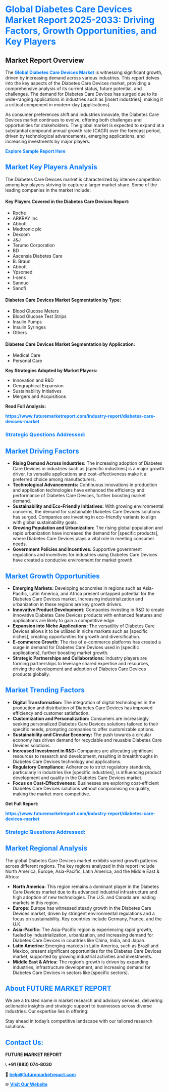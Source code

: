 <h1 style="color: #007BFF;">Global Diabetes Care Devices Market Report 2025-2033: Driving Factors, Growth Opportunities, and Key Players</h1>

<section id="overview">
<h2>Market Report Overview</h2>
<p>The <a href="https://www.futuremarketreport.com/industry-report/diabetes-care-devices-market" style="color: #007BFF; text-decoration: none;"><strong>Global Diabetes Care Devices Market</strong></a> is witnessing significant growth, driven by increasing demand across various industries. This report delves into the key aspects of the Diabetes Care Devices market, providing a comprehensive analysis of its current status, future potential, and challenges. The demand for Diabetes Care Devices has surged due to its wide-ranging applications in industries such as [insert industries], making it a critical component in modern-day [applications].</p>
<p>As consumer preferences shift and industries innovate, the Diabetes Care Devices market continues to evolve, offering both challenges and opportunities for stakeholders. The global market is expected to expand at a substantial compound annual growth rate (CAGR) over the forecast period, driven by technological advancements, emerging applications, and increasing investments by major players.</p>
</section>

<section id="overview">
<p><a href="https://www.futuremarketreport.com/request-sample/reportId=80402" style="color: #007BFF; text-decoration: none;"><strong>Explore Sample Report Here</strong></a></p>
</section>

<section id="key-players">
<h2 style="color: #007BFF;">Market Key Players Analysis</h2>
<p>The Diabetes Care Devices market is characterized by intense competition among key players striving to capture a larger market share. Some of the leading companies in the market include:</p>
<h4>Key Players Covered in the Diabetes Care Devices Report:</h4>
<ul><li>Roche</li><li>ARKRAY Inc</li><li>Abbott</li><li>Medtronic plc</li><li>Dexcom</li><li>J&amp;J</li><li>Terumo Corporation</li><li>BD</li><li>Ascensia Diabetes Care</li><li>B. Braun</li><li>Abbott</li><li>Ypsomed</li><li>I-sens</li><li>Sannuo</li><li>Sanofi</li></ul>
<h4>Diabetes Care Devices Market Segmentation by Type:</h4>
<ul><li>Blood Glucose Meters</li><li>Blood Glucose Test Strips</li><li>Insulin Pumps</li><li>Insulin Syringes</li><li>Others</li></ul>

<h4>Diabetes Care Devices Market Segmentation by Application:</h4>
<ul><li>Medical Care</li><li>Personal Care</li></ul>
<p><strong>Key Strategies Adopted by Market Players:</strong></p>
<ul>
<li>Innovation and R&D</li>
<li>Geographical Expansion</li>
<li>Sustainability Initiatives</li>
<li>Mergers and Acquisitions</li>
</ul>
</section>

<section>
<p><strong>Read Full Analysis: </strong></p><a href="https://www.futuremarketreport.com/industry-report/diabetes-care-devices-market" style="color: #007BFF; text-decoration: none;"><strong>https://www.futuremarketreport.com/industry-report/diabetes-care-devices-market</strong></a>
<h3 style="color: #007BFF;">Strategic Questions Addressed:</h3>
</section>

<section id="driving-factors">
<h2 style="color: #007BFF;">Market Driving Factors</h2>
<ul>
<li><strong>Rising Demand Across Industries:</strong> The increasing adoption of Diabetes Care Devices in industries such as [specific industries] is a major growth driver. Its versatile applications and cost-effectiveness make it a preferred choice among manufacturers.</li>
<li><strong>Technological Advancements:</strong> Continuous innovations in production and application technologies have enhanced the efficiency and performance of Diabetes Care Devices, further boosting market demand.</li>
<li><strong>Sustainability and Eco-Friendly Initiatives:</strong> With growing environmental concerns, the demand for sustainable Diabetes Care Devices solutions has surged. Companies are investing in eco-friendly variants to align with global sustainability goals.</li>
<li><strong>Growing Population and Urbanization:</strong> The rising global population and rapid urbanization have increased the demand for [specific products], where Diabetes Care Devices plays a vital role in meeting consumer needs.</li>
<li><strong>Government Policies and Incentives:</strong> Supportive government regulations and incentives for industries using Diabetes Care Devices have created a conducive environment for market growth.</li>
</ul>
</section>

<section id="growth-opportunities">
<h2 style="color: #007BFF;">Market Growth Opportunities</h2>
<ul>
<li><strong>Emerging Markets:</strong> Developing economies in regions such as Asia-Pacific, Latin America, and Africa present untapped potential for the Diabetes Care Devices market. Increasing industrialization and urbanization in these regions are key growth drivers.</li>
<li><strong>Innovative Product Development:</strong> Companies investing in R&D to create innovative Diabetes Care Devices products with enhanced features and applications are likely to gain a competitive edge.</li>
<li><strong>Expansion into Niche Applications:</strong> The versatility of Diabetes Care Devices allows it to be utilized in niche markets such as [specific niches], creating opportunities for growth and diversification.</li>
<li><strong>E-commerce Growth:</strong> The rise of e-commerce platforms has created a surge in demand for Diabetes Care Devices used in [specific applications], further boosting market growth.</li>
<li><strong>Strategic Partnerships and Collaborations:</strong> Industry players are forming partnerships to leverage shared expertise and resources, driving the development and adoption of Diabetes Care Devices products globally.</li>
</ul>
</section>

<section id="trending-factors">
<h2 style="color: #007BFF;">Market Trending Factors</h2>
<ul>
<li><strong>Digital Transformation:</strong> The integration of digital technologies in the production and distribution of Diabetes Care Devices has improved efficiency and customer satisfaction.</li>
<li><strong>Customization and Personalization:</strong> Consumers are increasingly seeking personalized Diabetes Care Devices solutions tailored to their specific needs, prompting companies to offer customizable options.</li>
<li><strong>Sustainability and Circular Economy:</strong> The push towards a circular economy has driven demand for recyclable and reusable Diabetes Care Devices solutions.</li>
<li><strong>Increased Investment in R&D:</strong> Companies are allocating significant resources to research and development, resulting in breakthroughs in Diabetes Care Devices technology and applications.</li>
<li><strong>Regulatory Compliance:</strong> Adherence to strict regulatory standards, particularly in industries like [specific industries], is influencing product development and quality in the Diabetes Care Devices market.</li>
<li><strong>Focus on Cost-Effectiveness:</strong> Businesses are exploring cost-efficient Diabetes Care Devices solutions without compromising on quality, making the market more competitive.</li>
</ul>
</section>

<section>
<p><strong>Get Full Report: </strong></p><a href="https://www.futuremarketreport.com/industry-report/diabetes-care-devices-market" style="color: #007BFF; text-decoration: none;"><strong>https://www.futuremarketreport.com/industry-report/diabetes-care-devices-market</strong></a>
<h3 style="color: #007BFF;">Strategic Questions Addressed:</h3>
</section>


<section id="regional-analysis">
<h2 style="color: #007BFF;">Market Regional Analysis</h2>
<p>The global Diabetes Care Devices market exhibits varied growth patterns across different regions. The key regions analyzed in this report include North America, Europe, Asia-Pacific, Latin America, and the Middle East & Africa:</p>
<ul>
<li><strong>North America:</strong> This region remains a dominant player in the Diabetes Care Devices market due to its advanced industrial infrastructure and high adoption of new technologies. The U.S. and Canada are leading markets in this region.</li>
<li><strong>Europe:</strong> Europe has witnessed steady growth in the Diabetes Care Devices market, driven by stringent environmental regulations and a focus on sustainability. Key countries include Germany, France, and the U.K.</li>
<li><strong>Asia-Pacific:</strong> The Asia-Pacific region is experiencing rapid growth, fueled by industrialization, urbanization, and increasing demand for Diabetes Care Devices in countries like China, India, and Japan.</li>
<li><strong>Latin America:</strong> Emerging markets in Latin America, such as Brazil and Mexico, present significant opportunities for the Diabetes Care Devices market, supported by growing industrial activities and investments.</li>
<li><strong>Middle East & Africa:</strong> The region’s growth is driven by expanding industries, infrastructure development, and increasing demand for Diabetes Care Devices in sectors like [specific sectors].</li>
</ul>
</section>

<footer>
<h2 style="color: #007BFF;">About FUTURE MARKET REPORT</h2>
<p>We are a trusted name in market research and advisory services, delivering actionable insights and strategic support to businesses across diverse industries. Our expertise lies in offering:</p>

<p>Stay ahead in today’s competitive landscape with our tailored research solutions.</p>

<h2 style="color: #007BFF;">Contact Us:</h2>
<p><strong>FUTURE MARKET REPORT</strong></p>
<p>📞 <strong>+91 (883) 074-8030</strong></p>
<p>📧 <strong><a href="mailto:help@futuremarketreport.com" style="color: #007BFF;">help@futuremarketreport.com</a></strong></p>
<p>🌐 <strong><a href="https://www.futuremarketreport.com/" style="color: #007BFF;">Visit Our Website</a></strong></p>
</footer>